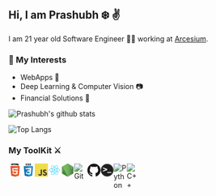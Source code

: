## Hi, I am Prashubh :snowflake: :v:

I am 21 year old Software Engineer :technologist: working at [Arcesium](https://www.arcesium.com/).

### 🌱 My Interests
- WebApps :rocket:
- Deep Learning & Computer Vision :camera:
- Financial Solutions :scroll:

![Prashubh's github stats](https://github-readme-stats.vercel.app/api?username=PrashubhAtri&show_icons=true&hide_border=true&theme=onedark)

![Top Langs](https://github-readme-stats.vercel.app/api/top-langs/?username=PrashubhAtri&hide_border=true&theme=onedark&lang_count=3&layout=compact)

### My ToolKit :crossed_swords:
<p>
    <img align="left" alt="HTML5" width="26px" src="https://raw.githubusercontent.com/github/explore/80688e429a7d4ef2fca1e82350fe8e3517d3494d/topics/html/html.png" title="HTML"/>
    <img align="left" alt="CSS3" width="26px" src="https://raw.githubusercontent.com/github/explore/80688e429a7d4ef2fca1e82350fe8e3517d3494d/topics/css/css.png" title="CSS"/>
    <img align="left" alt="JavaScript" width="26px" src="https://raw.githubusercontent.com/github/explore/80688e429a7d4ef2fca1e82350fe8e3517d3494d/topics/javascript/javascript.png"  title="JavaScript"/>
    <img align="left" alt="React" width="26px" src="https://raw.githubusercontent.com/github/explore/80688e429a7d4ef2fca1e82350fe8e3517d3494d/topics/react/react.png" title="React"/>
    <img align="left" alt="Node.js" width="26px" src="https://raw.githubusercontent.com/github/explore/80688e429a7d4ef2fca1e82350fe8e3517d3494d/topics/nodejs/nodejs.png" title="Node" />
    <img align="left" alt="Git" width="26px" src="https://git-scm.com/images/logos/downloads/Git-Icon-1788C.png" title="Git" />
    <img align="left" alt="GitHub" width="26px" src="https://raw.githubusercontent.com/github/explore/78df643247d429f6cc873026c0622819ad797942/topics/github/github.png" title="GitHub" />
    <img align="left" alt="Terminal" width="26px" src="https://raw.githubusercontent.com/github/explore/80688e429a7d4ef2fca1e82350fe8e3517d3494d/topics/terminal/terminal.png" title="Terminal" />
    <img align="left" alt="Python" width="26px" src="https://cdn4.iconfinder.com/data/icons/logos-and-brands/512/267_Python_logo-512.png" title="Python" />
    <img align="left" alt="C++" width="26px" src="https://raw.githubusercontent.com/isocpp/logos/master/cpp_logo.png" title="C++" />
</p>

<!-- ![Prashubh's wakatime stats](https://github-readme-stats.vercel.app/api/wakatime?username=PrashubhAtri) -->

<!--
**PrashubhAtri/PrashubhAtri** is a ✨ _special_ ✨ repository because its `README.md` (this file) appears on your GitHub profile.

Here are some ideas to get you started:

- 🔭 I’m currently working on ...
- 🌱 I’m currently learning ...
- 👯 I’m looking to collaborate on ...
- 🤔 I’m looking for help with ...
- 💬 Ask me about ...
- 📫 How to reach me: ...
- 😄 Pronouns: ...
- ⚡ Fun fact: ...
-->
